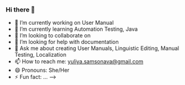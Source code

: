 ### Hi there 👋

- 🔭 I’m currently working on User Manual
- 🌱 I’m currently learning Automation Testing, Java
- 👯 I’m looking to collaborate on 
- 🤔 I’m looking for help with documentation 
- 💬 Ask me about creating User Manuals, Linguistic Editing, Manual Testing, Localization
- 📫 How to reach me: yuliya.samsonava@gmail.com
- 😄 Pronouns: She/Her
- ⚡ Fun fact: ...
-->

